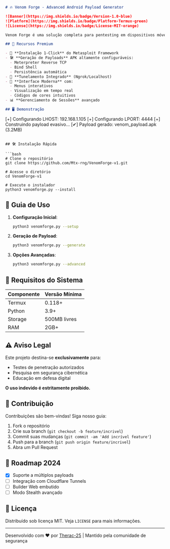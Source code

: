 ```markdown
# 🔥 Venom Forge - Advanced Android Payload Generator

![Banner](https://img.shields.io/badge/Version-1.0-blue) 
![Platform](https://img.shields.io/badge/Platform-Termux-green)
![License](https://img.shields.io/badge/License-MIT-orange)

Venom Forge é uma solução completa para pentesting em dispositivos móveis, oferecendo automação avançada para criação de payloads Android diretamente no Termux.

## 🌟 Recursos Premium

- 🚀 **Instalação 1-Click** do Metasploit Framework
- 🛠️ **Geração de Payloads** APK altamente configuráveis:
  - Meterpreter Reverse TCP
  - Bind Shell
  - Persistência automática
- 🔄 **Tunelamento Integrado** (Ngrok/Localhost)
- 🎨 **Interface Moderna** com:
  - Menus interativos
  - Visualização em tempo real
  - Códigos de cores intuitivos
- 📊 **Gerenciamento de Sessões** avançado

## 🖥️ Demonstração
```
[+] Configurando LHOST: 192.168.1.105
[+] Configurando LPORT: 4444
[+] Construindo payload evasivo...
[✔] Payload gerado: venom_payload.apk (3.2MB)
```

## 🛠️ Instalação Rápida

```bash
# Clone o repositório
git clone https://github.com/Mtx-rng/VenomForge-v1.git

# Acesse o diretório
cd VenomForge-v1

# Execute o instalador
python3 venomforge.py --install
```

## 📌 Guia de Uso

1. **Configuração Inicial**:
   ```bash
   python3 venomforge.py --setup
   ```

2. **Geração de Payload**:
   ```bash
   python3 venomforge.py --generate
   ```

3. **Opções Avançadas**:
   ```bash
   python3 venomforge.py --advanced
   ```

## 🧩 Requisitos do Sistema

| Componente | Versão Mínima |
|------------|---------------|
| Termux     | 0.118+        |
| Python     | 3.9+          |
| Storage    | 500MB livres  |
| RAM        | 2GB+          |

## ⚠️ Aviso Legal
Este projeto destina-se **exclusivamente** para:
- Testes de penetração autorizados
- Pesquisa em segurança cibernética
- Educação em defesa digital

**O uso indevido é estritamente proibido.**

## 🤝 Contribuição
Contribuições são bem-vindas! Siga nosso guia:
1. Fork o repositório
2. Crie sua branch (`git checkout -b feature/incrivel`)
3. Commit suas mudanças (`git commit -am 'Add incrível feature'`)
4. Push para a branch (`git push origin feature/incrivel`)
5. Abra um Pull Request

## 📌 Roadmap 2024
- [X] Suporte a múltiplos payloads
- [ ] Integração com Cloudflare Tunnels
- [ ] Builder Web embutido
- [ ] Modo Stealth avançado

## 📜 Licença
Distribuído sob licença MIT. Veja `LICENSE` para mais informações.

---
Desenvolvido com ❤️ por [Therac-25](https://github.com/Mtx-rng) | Mantido pela comunidade de segurança
```